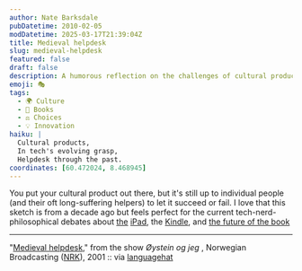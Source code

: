 ```yaml
---
author: Nate Barksdale
pubDatetime: 2010-02-05
modDatetime: 2025-03-17T21:39:04Z
title: Medieval helpdesk
slug: medieval-helpdesk
featured: false
draft: false
description: A humorous reflection on the challenges of cultural products in the modern tech landscape, reminiscent of bygone debates on books and technology.
emoji: 🎭
tags:
  - 🌍 Culture
  - 📖 Books
  - ⚖️ Choices
  - 💡 Innovation
haiku: |
  Cultural products,  
  In tech's evolving grasp,  
  Helpdesk through the past.
coordinates: [60.472024, 8.468945]
---
```


You put your cultural product out there, but it's still up to individual people (and their oft long-suffering helpers) to let it succeed or fail. I love that this sketch is from a decade ago but feels perfect for the current tech-nerd-philosophical debates about [the](http://daringfireball.net/) [iPad](http://text-patterns.thenewatlantis.com/2010/01/definitive-ipad-thoughts.html), the [Kindle](http://text-patterns.thenewatlantis.com/search/label/Kindle), and [the future of the book](https://www.google.com/search?q=%22the%20future%20of%20the%20book%22%20futureofthebook.org)

---

"[Medieval helpdesk](http://www.youtube.com/watch?v=pQHX-SjgQvQ)," from the show _Øystein og jeg_ , Norwegian Broadcasting ([NRK](http://www.nrk.no/)), 2001 :: via [languagehat](http://www.languagehat.com/archives/003765.php)
